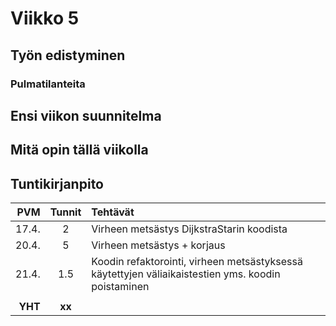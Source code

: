 # Viikko 5

## Työn edistyminen


### Pulmatilanteita


## Ensi viikon suunnitelma


## Mitä opin tällä viikolla



## Tuntikirjanpito

| PVM | Tunnit | Tehtävät |
| -----:|:---:| :-----|
| 17.4.|  2  | Virheen metsästys DijkstraStarin koodista |
| 20.4.|  5  | Virheen metsästys + korjaus |
| 21.4.| 1.5 | Koodin refaktorointi, virheen metsästyksessä käytettyjen väliaikaistestien yms. koodin poistaminen |
|       |     | |
|**YHT**|**xx**| |
